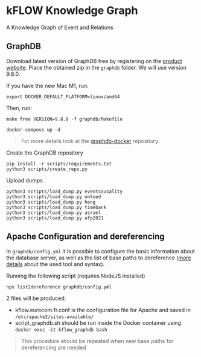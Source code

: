 # kFLOW Knowledge Graph
A Knowledge Graph of Event and Relations


## GraphDB

Download latest version of GraphDB free by registering on the [product website](https://www.ontotext.com/products/graphdb/graphdb-free/). Place the obtained zip in the `graphdb` folder.
We will use version 9.8.0.

If you have the new Mac M1, run:

    export DOCKER_DEFAULT_PLATFORM=linux/amd64  


Then, run:

    make free VERSION=9.8.0 -f graphdb/Makefile

    docker-compose up -d

> For more details look at the [graphdb-docker](https://github.com/Ontotext-AD/graphdb-docker#building-a-docker-image-based-on-the-free-edition) repository.

Create the GraphDB repository

    pip install -r scripts/requirements.txt
    python3 scripts/create_repo.py


Upload dumps

    python3 scripts/load_dump.py eventcausality
    python3 scripts/load_dump.py ontoed
    python3 scripts/load_dump.py hong
    python3 scripts/load_dump.py timebank
    python3 scripts/load_dump.py asrael
    python3 scripts/load_dump.py afp2021

## Apache Configuration and dereferencing

In `graphdb/config.yml` it is possible to configure the basic information about the database server, as well as the list of base paths to dereference
([more details](https://github.com/pasqLisena/list2dereference) about the used tool and syntax).

Running the following script (requires NodeJS installed)

    npx list2dereference graphdb/config.yml

2 files will be produced:
- kflow.eurecom.fr.conf is the configuration file for Apache and saved in `/etc/apache2/sites-available/`
- script_graphdb.sh should be run inside the Docker container using `docker exec -it kflow_graphdb bash`

> This procedure should be repeated when new base paths for dereferencing are needed

